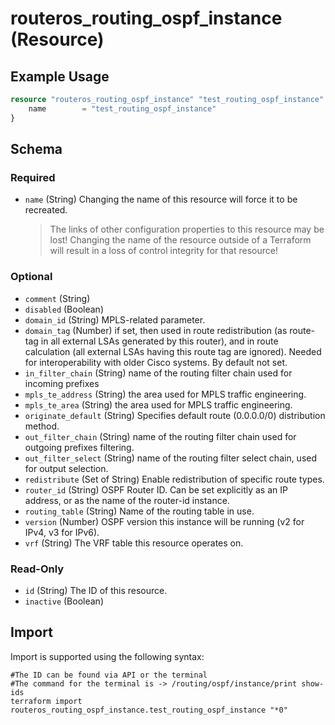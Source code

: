 # routeros_routing_ospf_instance (Resource)


## Example Usage
```terraform
resource "routeros_routing_ospf_instance" "test_routing_ospf_instance" {
	name   		= "test_routing_ospf_instance"
}
```

<!-- schema generated by tfplugindocs -->
## Schema

### Required

- `name` (String) Changing the name of this resource will force it to be recreated.
	> The links of other configuration properties to this resource may be lost!
	> Changing the name of the resource outside of a Terraform will result in a loss of control integrity for that resource!

### Optional

- `comment` (String)
- `disabled` (Boolean)
- `domain_id` (String) MPLS-related parameter.
- `domain_tag` (Number) if set, then used in route redistribution (as route-tag in all external LSAs generated by this router), and in route calculation (all external LSAs having this route tag are ignored). Needed for interoperability with older Cisco systems. By default not set.
- `in_filter_chain` (String) name of the routing filter chain used for incoming prefixes
- `mpls_te_address` (String) the area used for MPLS traffic engineering.
- `mpls_te_area` (String) the area used for MPLS traffic engineering.
- `originate_default` (String) Specifies default route (0.0.0.0/0) distribution method.
- `out_filter_chain` (String) name of the routing filter chain used for outgoing prefixes filtering.
- `out_filter_select` (String) name of the routing filter select chain, used for output selection.
- `redistribute` (Set of String) Enable redistribution of specific route types.
- `router_id` (String) OSPF Router ID. Can be set explicitly as an IP address, or as the name of the router-id instance.
- `routing_table` (String) Name of the routing table in use.
- `version` (Number) OSPF version this instance will be running (v2 for IPv4, v3 for IPv6).
- `vrf` (String) The VRF table this resource operates on.

### Read-Only

- `id` (String) The ID of this resource.
- `inactive` (Boolean)

## Import
Import is supported using the following syntax:
```shell
#The ID can be found via API or the terminal
#The command for the terminal is -> /routing/ospf/instance/print show-ids
terraform import routeros_routing_ospf_instance.test_routing_ospf_instance "*0"
```
